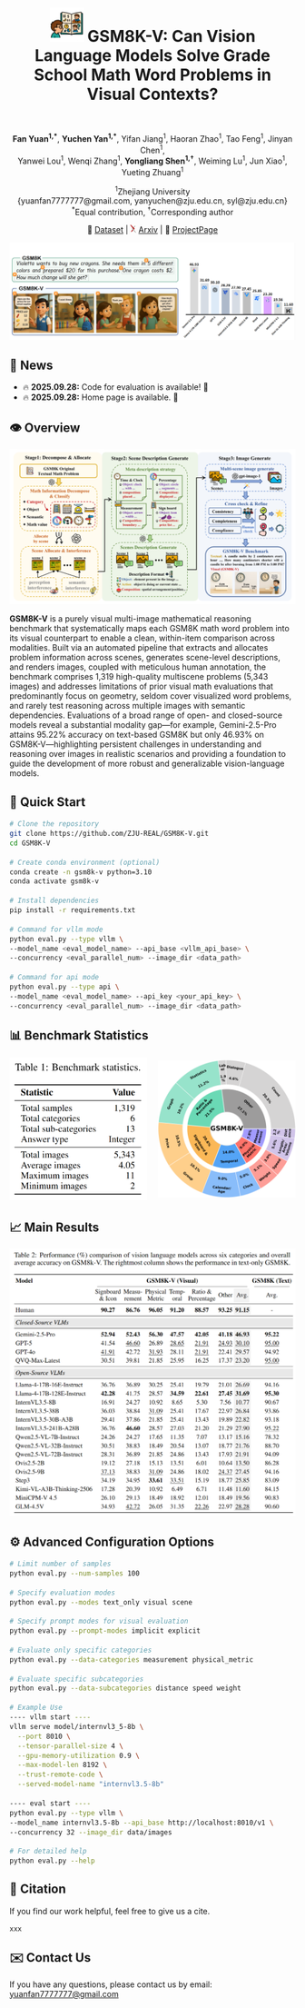 <div align="center">

<h1><img src="assets/logo.png" alt="GSM8K-V Logo" height="60"> GSM8K-V: Can Vision Language Models Solve Grade School Math Word Problems in Visual Contexts?</h1>

</div>

<br>

<p align="center">
  <strong>Fan Yuan<sup>1,*</sup></strong>,
  <strong>Yuchen Yan<sup>1,*</sup></strong>,
  Yifan Jiang<sup>1</sup>,
  Haoran Zhao<sup>1</sup>,
  Tao Feng<sup>1</sup>,
  Jinyan Chen<sup>1</sup>,
  <br>
  Yanwei Lou<sup>1</sup>,
  Wenqi Zhang<sup>1</sup>,
  <strong>Yongliang Shen<sup>1,†</sup></strong>,
  Weiming Lu<sup>1</sup>,
  Jun Xiao<sup>1</sup>,
  Yueting Zhuang<sup>1</sup>
</p>
<p align="center">
  <sup>1</sup>Zhejiang University
  <br>
  {yuanfan7777777@gmail.com, yanyuchen@zju.edu.cn, syl@zju.edu.cn}
  <br>
  <sup>*</sup>Equal contribution, <sup>†</sup>Corresponding author
</p>

<p align="center">
🤗 <a href="https://huggingface.co/datasets/ZJU-REAL/GSM8K-V">Dataset</a> |
<img src="docs/static/images/arxiv_logo.png" 
alt="arXiv" height="14"> <a href="xx">Arxiv</a> 
| 📑 <a href="https://zju-real.github.io/GSM8K-V">ProjectPage</a> 
<br>
</p>

<img src="assets/intro.png" alt="GSM8K-V Pipeline">


## 🔔 News
- 🔥 **2025.09.28:** Code for evaluation is available! 🚀
- 🔥 **2025.09.28:** Home page is available. 🌟

## 👁️ Overview 

<img src="assets/main_01.png" alt="GSM8K-V Pipeline">


**GSM8K-V** is a purely visual multi-image mathematical reasoning benchmark that systematically maps each GSM8K math word problem into its visual counterpart to enable a clean, within-item comparison across modalities. Built via an automated pipeline that extracts and allocates problem information across scenes, generates scene-level descriptions, and renders images, coupled with meticulous human annotation, the benchmark comprises 1,319 high-quality multiscene problems (5,343 images) and addresses limitations of prior visual math evaluations that predominantly focus on geometry, seldom cover visualized word problems, and rarely test reasoning across multiple images with semantic dependencies. Evaluations of a broad range of open- and closed-source models reveal a substantial modality gap—for example, Gemini-2.5-Pro attains 95.22% accuracy on text-based GSM8K but only 46.93% on GSM8K-V—highlighting persistent challenges in understanding and reasoning over images in realistic scenarios and providing a foundation to guide the development of more robust and generalizable vision-language models.



## 🚀 Quick Start

```bash
# Clone the repository
git clone https://github.com/ZJU-REAL/GSM8K-V.git
cd GSM8K-V

# Create conda environment (optional)
conda create -n gsm8k-v python=3.10
conda activate gsm8k-v

# Install dependencies
pip install -r requirements.txt

# Command for vllm mode
python eval.py --type vllm \
--model_name <eval_model_name> --api_base <vllm_api_base> \
--concurrency <eval_parallel_num> --image_dir <data_path>

# Command for api mode
python eval.py --type api \
--model_name <eval_model_name> --api_key <your_api_key> \ 
--concurrency <eval_parallel_num> --image_dir <data_path>
```

## 📊 Benchmark Statistics

<div style="display: flex; gap: 20px; align-items: center; justify-content: center;">
<div style="flex: 1; text-align: center;">


<img src="assets/data_statistic.png" alt="Dataset Statistics" style="max-width: 100%; height: auto;">

</div>
<div style="flex: 1; text-align: center;">


<img src="assets/data_distribution_01.png" alt="Category Distribution" style="max-width: 100%; height: auto;">

</div>
</div>

## 📈 Main Results

<img src="assets/main_result.png" alt="Main Result">

## ⚙️ Advanced Configuration Options

```bash
# Limit number of samples
python eval.py --num-samples 100

# Specify evaluation modes
python eval.py --modes text_only visual scene

# Specify prompt modes for visual evaluation
python eval.py --prompt-modes implicit explicit

# Evaluate only specific categories
python eval.py --data-categories measurement physical_metric

# Evaluate specific subcategories
python eval.py --data-subcategories distance speed weight

# Example Use
---- vllm start ----
vllm serve model/internvl3_5-8b \
  --port 8010 \
  --tensor-parallel-size 4 \
  --gpu-memory-utilization 0.9 \
  --max-model-len 8192 \
  --trust-remote-code \
  --served-model-name "internvl3.5-8b"

---- eval start ----
python eval.py --type vllm \
--model_name internvl3.5-8b --api_base http://localhost:8010/v1 \
--concurrency 32 --image_dir data/images

# For detailed help
python eval.py --help
```


## 📝 Citation

If you find our work helpful, feel free to give us a cite.

```
xxx
```

## ✉️ Contact Us
If you have any questions, please contact us by email: 
yuanfan7777777@gmail.com